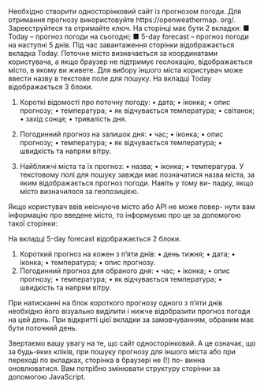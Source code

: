 Необхідно створити односторінковий сайт із прогнозом погоди.
Для отримання прогнозу використовуйте https://openweathermap.
org/. Зареєструйтеся та отримайте ключ.
На сторінці має бути 2 вкладки:
■ Today – прогноз погоди на сьогодні;
■ 5-day forecast – прогноз погоди на наступні 5 днів.
Під час завантаження сторінки відображається вкладка Today.
Поточне місто визначається за координатами користувача, а якщо
браузер не підтримує геолокацію, відображається місто, в якому
ви живете. Для вибору іншого міста користувач може ввести назву
в текстове поле для пошуку.
На вкладці Today відображається 3 блоки.
1. Короткі відомості про поточну погоду:
• дата;
• іконка;
• опис прогнозу;
• температура;
• як відчувається температура;
• світанок;
• захід сонця;
• тривалість дня.
2. Погодинний прогноз на залишок дня:
• час;
• іконка;
• опис прогнозу;
• температура;
• як відчувається температура;
• швидкість та напрям вітру.

3. Найближчі міста та їх прогноз:
• назва;
• іконка;
• температура.
У текстовому полі для пошуку завжди має позначатися назва
міста, за яким відображається прогноз погоди. Навіть у тому ви-
падку, якщо місто визначилося за геопозицією.

Якщо користувач ввів неіснуюче місто або API не може повер-
нути вам інформацію про введене місто, то інформуємо про це за
допомогою такої сторінки:

На вкладці 5-day forecast відображається 2 блоки.
1. Короткий прогноз на кожен з п’яти днів:
• день тижня;
• дата;
• іконка;
• температура;
• опис прогнозу.
2. Погодинний прогноз для обраного дня:
• час;
• іконка;
• опис прогнозу;
• температура;
• як відчувається температура;
• швидкість та напрям вітру.

При натисканні на блок короткого прогнозу одного з п’яти днів
необхідно його візуально виділити і нижче відобразити прогноз
погоди на цей день.
При відкритті цієї вкладки за замовчуванням, обраним має
бути поточний день.

Звертаємо вашу увагу на те, що сайт односторінковий. А це
означає, що за будь-яких кліків, при пошуку прогнозу для іншого
міста або при переході по вкладках, сторінка в браузері не (!) по-
винна оновлюватися. Вам потрібно змінювати структуру сторінки
за допомогою JavaScript.
